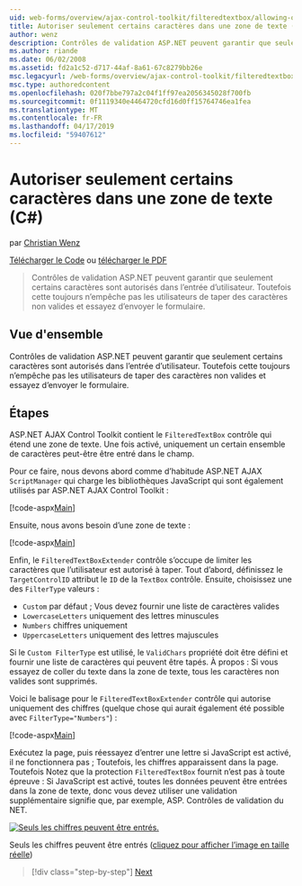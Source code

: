 ```yaml
---
uid: web-forms/overview/ajax-control-toolkit/filteredtextbox/allowing-only-certain-characters-in-a-text-box-cs
title: Autoriser seulement certains caractères dans une zone de texte (c#) | Microsoft Docs
author: wenz
description: Contrôles de validation ASP.NET peuvent garantir que seulement certains caractères sont autorisés dans l’entrée d’utilisateur. Toutefois cela toujours n’empêche pas les utilisateurs de taper non valides...
ms.author: riande
ms.date: 06/02/2008
ms.assetid: fd2a1c52-d717-44af-8a61-67c8279bb26e
msc.legacyurl: /web-forms/overview/ajax-control-toolkit/filteredtextbox/allowing-only-certain-characters-in-a-text-box-cs
msc.type: authoredcontent
ms.openlocfilehash: 020f7bbe797a2c04f1ff97ea2056345028f700fb
ms.sourcegitcommit: 0f1119340e4464720cfd16d0ff15764746ea1fea
ms.translationtype: MT
ms.contentlocale: fr-FR
ms.lasthandoff: 04/17/2019
ms.locfileid: "59407612"
---
```

# <a name="allowing-only-certain-characters-in-a-text-box-c"></a>Autoriser seulement certains caractères dans une zone de texte (C#)

par [Christian Wenz](https://github.com/wenz)

[Télécharger le Code](http://download.microsoft.com/download/4/c/2/4c2def7a-0d23-4055-91f9-1f18504167d7/FilteredTextBox0.cs.zip) ou [télécharger le PDF](http://download.microsoft.com/download/b/6/a/b6ae89ee-df69-4c87-9bfb-ad1eb2b23373/filteredtextbox0CS.pdf)

> Contrôles de validation ASP.NET peuvent garantir que seulement certains caractères sont autorisés dans l’entrée d’utilisateur. Toutefois cette toujours n’empêche pas les utilisateurs de taper des caractères non valides et essayez d’envoyer le formulaire.


## <a name="overview"></a>Vue d'ensemble

Contrôles de validation ASP.NET peuvent garantir que seulement certains caractères sont autorisés dans l’entrée d’utilisateur. Toutefois cette toujours n’empêche pas les utilisateurs de taper des caractères non valides et essayez d’envoyer le formulaire.

## <a name="steps"></a>Étapes

ASP.NET AJAX Control Toolkit contient le `FilteredTextBox` contrôle qui étend une zone de texte. Une fois activé, uniquement un certain ensemble de caractères peut-être être entré dans le champ.

Pour ce faire, nous devons abord comme d’habitude ASP.NET AJAX `ScriptManager` qui charge les bibliothèques JavaScript qui sont également utilisés par ASP.NET AJAX Control Toolkit :

[!code-aspx[Main](allowing-only-certain-characters-in-a-text-box-cs/samples/sample1.aspx)]

Ensuite, nous avons besoin d’une zone de texte :

[!code-aspx[Main](allowing-only-certain-characters-in-a-text-box-cs/samples/sample2.aspx)]

Enfin, le `FilteredTextBoxExtender` contrôle s’occupe de limiter les caractères que l’utilisateur est autorisé à taper. Tout d’abord, définissez le `TargetControlID` attribut le `ID` de la `TextBox` contrôle. Ensuite, choisissez une des `FilterType` valeurs :

- `Custom` par défaut ; Vous devez fournir une liste de caractères valides
- `LowercaseLetters` uniquement des lettres minuscules
- `Numbers` chiffres uniquement
- `UppercaseLetters` uniquement des lettres majuscules

Si le `Custom FilterType` est utilisé, le `ValidChars` propriété doit être défini et fournir une liste de caractères qui peuvent être tapés. À propos : Si vous essayez de coller du texte dans la zone de texte, tous les caractères non valides sont supprimés.

Voici le balisage pour le `FilteredTextBoxExtender` contrôle qui autorise uniquement des chiffres (quelque chose qui aurait également été possible avec `FilterType="Numbers"`) :

[!code-aspx[Main](allowing-only-certain-characters-in-a-text-box-cs/samples/sample3.aspx)]

Exécutez la page, puis réessayez d’entrer une lettre si JavaScript est activé, il ne fonctionnera pas ; Toutefois, les chiffres apparaissent dans la page. Toutefois Notez que la protection `FilteredTextBox` fournit n’est pas à toute épreuve : Si JavaScript est activé, toutes les données peuvent être entrées dans la zone de texte, donc vous devez utiliser une validation supplémentaire signifie que, par exemple, ASP. Contrôles de validation du NET.


[![Seuls les chiffres peuvent être entrés.](allowing-only-certain-characters-in-a-text-box-cs/_static/image2.png)](allowing-only-certain-characters-in-a-text-box-cs/_static/image1.png)

Seuls les chiffres peuvent être entrés ([cliquez pour afficher l’image en taille réelle](allowing-only-certain-characters-in-a-text-box-cs/_static/image3.png))

> [!div class="step-by-step"]
> [Next](allowing-only-certain-characters-in-a-text-box-vb.md)
